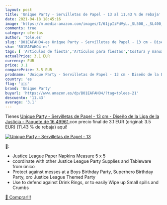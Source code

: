 ```yaml
---
layout: post
title: 'Unique Party - Servilletas de Papel - 13 al 11.43 % de rebaja'
date: 2021-04-18 18:45:16
image: 'https://m.media-amazon.com/images/I/61jpIiPdVyL._SL500_._SL400_.jpg'
comments: true
category: ofertas
author: 'tole.es'
slug: 'B01EAFAHO4-es Unique Party - Servilletas de Papel - 13 cm - Diseño de la...'
sku: 'B01EAFAHO4-es'
tags: [ 'Artículos de fiesta','Artículos para fiestas','Costura y manualidades','Decoración para fiestas','Hogar y cocina','Materiales para manualidades','Pancartas para fiestas','Pancartas, pegatinas y confeti','servilletas','unique party', ]
actualPrice: 3.1 EUR
currency: EUR
price: 3.1
comparePrice: 3.5 EUR
prodname: 'Unique Party - Servilletas de Papel - 13 cm - Diseño de la Liga de la Justicia - Paquete de 16  49961 '
country: 'es'
flag: '🇪🇸'
brand: 'Unique Party'
buyurl: 'https://www.amazon.es/dp/B01EAFAHO4/?tag=tolees-21'
descuento: '11.43'
average: '3.1'
---
```


Tienes [Unique Party - Servilletas de Papel - 13 cm - Diseño de la Liga de la Justicia - Paquete de 16  49961 ](https://www.amazon.es/dp/B01EAFAHO4/?tag=tolees-21) con precio final de  3.1 EUR (original: 3.5 EUR) (11.43 %  de rebaja) aqui!

[![Unique Party - Servilletas de Papel - 13](https://m.media-amazon.com/images/I/61jpIiPdVyL._SL500_._SL400_.jpg)](https://www.amazon.es/dp/B01EAFAHO4/?tag=tolees-21)

🔎:

- Justice League Paper Napkins Measure 5 x 5
- coordinate with other Justice League Party Supplies and Tableware from único
- Protect against messes at a Boys Birthday Party, Superhero Birthday Party, oro Justice League Themed Party
- Use to defend against Drink Rings, or to easily Wipe up Small spills and Crumbs

[🛒 Comprar!!!](https://www.amazon.es/dp/B01EAFAHO4/?tag=tolees-21)
